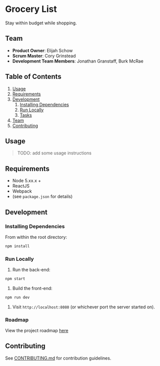 # Grocery List

Stay within budget while shopping.

## Team

  - __Product Owner__: Elijah Schow
  - __Scrum Master__: Cory Grinstead
  - __Development Team Members__: Jonathan Granstaff, Burk McRae

## Table of Contents

1. [Usage](#Usage)
1. [Requirements](#requirements)
1. [Development](#development)
    1. [Installing Dependencies](#installing-dependencies)
    1. [Run Locally](#run-locally)
    1. [Tasks](#tasks)
1. [Team](#team)
1. [Contributing](#contributing)

## Usage

> TODO: add some usage instructions

## Requirements

- Node 5.xx.x +
- ReactJS
- Webpack
- (see `package.json` for details)

## Development

### Installing Dependencies

From within the root directory:

```sh
npm install
```

### Run Locally

1. Run the back-end:

```sh
npm start
```

1. Build the front-end:

```sh
npm run dev
```

1. Visit `http://localhost:8080` (or whichever port the server started on).

### Roadmap

View the project roadmap [here](https://github.com/EliJoBurCo/greenfield/issues)


## Contributing

See [CONTRIBUTING.md](https://github.com/unexpected-lion/ourglass/blob/master/contributing.md) for contribution guidelines.
